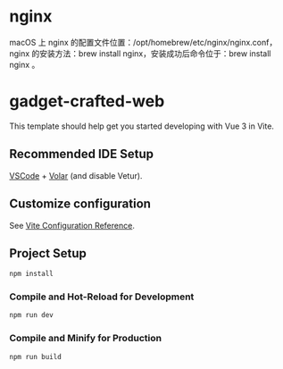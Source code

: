 # nginx

macOS 上 nginx 的配置文件位置：/opt/homebrew/etc/nginx/nginx.conf，nginx 的安装方法：brew install nginx，安装成功后命令位于：brew install nginx 。

# gadget-crafted-web

This template should help get you started developing with Vue 3 in Vite.

## Recommended IDE Setup

[VSCode](https://code.visualstudio.com/) + [Volar](https://marketplace.visualstudio.com/items?itemName=Vue.volar) (and disable Vetur).

## Customize configuration

See [Vite Configuration Reference](https://vitejs.dev/config/).

## Project Setup

```sh
npm install
```

### Compile and Hot-Reload for Development

```sh
npm run dev
```

### Compile and Minify for Production

```sh
npm run build
```
